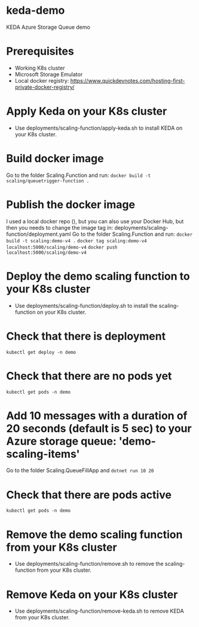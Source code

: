 # keda-demo
KEDA  Azure Storage Queue demo

# Prerequisites
- Working K8s cluster
- Microsoft Storage Emulator
- Local docker registry: https://www.quickdevnotes.com/hosting-first-private-docker-registry/

# Apply Keda on your K8s cluster
- Use deployments/scaling-function/apply-keda.sh to install KEDA on your K8s cluster.

# Build docker image
Go to the folder Scaling.Function and run: `docker build -t scaling/queuetrigger-function .`

# Publish the docker image 
I used a local docker repo (), but you can also use your Docker Hub, but then you needs to change the image tag in: deployments/scaling-function/deployment.yaml
Go to the folder Scaling.Function and run: 
`docker build -t scaling:demo-v4 .`
`docker tag scaling:demo-v4 localhost:5000/scaling/demo-v4`
`docker push localhost:5000/scaling/demo-v4`

# Deploy the demo scaling function to your K8s cluster
- Use deployments/scaling-function/deploy.sh to install the scaling-function on your K8s cluster.

# Check that there is deployment
`kubectl get deploy -n demo`

# Check that there are no pods yet
`kubectl get pods -n demo`

# Add 10 messages with a duration of 20 seconds (default is 5 sec) to your Azure storage queue: 'demo-scaling-items'
Go to the folder Scaling.QueueFillApp and `dotnet run 10 20`

# Check that there are pods active
`kubectl get pods -n demo`

# Remove the demo scaling function from your K8s cluster
- Use deployments/scaling-function/remove.sh to remove the scaling-function from your K8s cluster.

# Remove Keda on your K8s cluster
- Use deployments/scaling-function/remove-keda.sh to remove KEDA from your K8s cluster.

